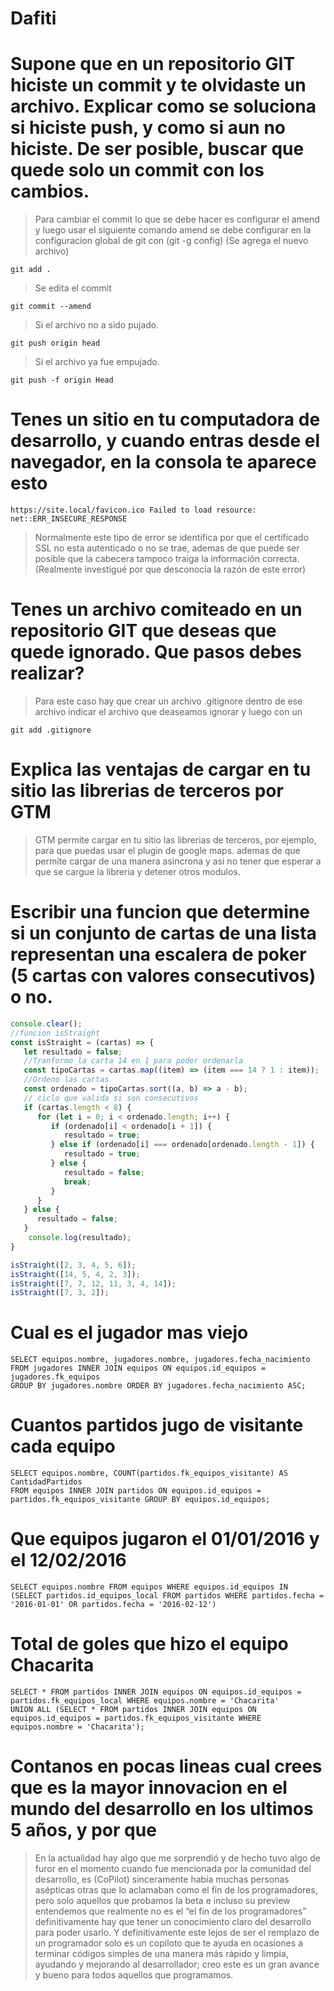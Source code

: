 # Dafiti

# Supone que en un repositorio GIT hiciste un commit y te olvidaste un archivo. Explicar como se soluciona si hiciste push, y como si aun no hiciste. De ser posible, buscar que quede solo un commit con los cambios.
>Para cambiar el commit lo que se debe hacer es configurar el amend y luego usar el siguiente comando
amend se debe configurar en la configuracion global de git con (git -g config)
(Se agrega el nuevo archivo)
```
git add . 
```
>Se edita el commit
```
git commit --amend
```
>Si el archivo no a sido pujado.
```
git push origin head
```
>Si el archivo ya fue empujado.
```
git push -f origin Head
```
# Tenes un sitio en tu computadora de desarrollo, y cuando entras desde el navegador, en la consola te aparece esto
```
https://site.local/favicon.ico Failed to load resource: net::ERR_INSECURE_RESPONSE
```
>Normalmente este tipo de error se identifica por que el certificado SSL no esta autenticado o no se trae, ademas de que puede ser posible que la cabecera tampoco traiga
la información correcta. (Realmente investigué por que desconocia la razón de este error)

# Tenes un archivo comiteado en un repositorio GIT que deseas que quede ignorado. Que pasos debes realizar?
>Para este caso hay que crear un archivo .gitignore dentro de ese archivo indicar el archivo que deaseamos ignorar y luego con un
```
git add .gitignore
```
# Explica las ventajas de cargar en tu sitio las librerias de terceros por GTM

>GTM permite cargar en tu sitio las librerias de terceros, por ejemplo, para que puedas usar el plugin de google maps.
ademas de que permite cargar de una manera asincrona y asi no tener que esperar a que se cargue la libreria y detener otros modulos.

# Escribir una funcion que determine si un conjunto de cartas de una lista representan una escalera de poker (5 cartas con valores consecutivos) o no.
```javascript
console.clear();
//funcion isStraight
const isStraight = (cartas) => {
   let resultado = false;
   //Tranformo la carta 14 en 1 para poder ordenarla
   const tipoCartas = cartas.map((item) => (item === 14 ? 1 : item));
   //Ordeno las cartas
   const ordenado = tipoCartas.sort((a, b) => a - b);
   // ciclo que valida si son consecutivos
   if (cartas.length < 8) {
      for (let i = 0; i < ordenado.length; i++) {
         if (ordenado[i] < ordenado[i + 1]) {
            resultado = true;
         } else if (ordenado[i] === ordenado[ordenado.length - 1]) {
            resultado = true;
         } else {
            resultado = false;
            break;
         }
      }
   } else {
      resultado = false;
   }
    console.log(resultado);
}

isStraight([2, 3, 4, 5, 6]);
isStraight([14, 5, 4, 2, 3]);
isStraight([7, 7, 12, 11, 3, 4, 14]);
isStraight([7, 3, 2]);

```

# Cual es el jugador mas viejo
```
SELECT equipos.nombre, jugadores.nombre, jugadores.fecha_nacimiento
FROM jugadores INNER JOIN equipos ON equipos.id_equipos = jugadores.fk_equipos 
GROUP BY jugadores.nombre ORDER BY jugadores.fecha_nacimiento ASC;
```
# Cuantos partidos jugo de visitante cada equipo 
```
SELECT equipos.nombre, COUNT(partidos.fk_equipos_visitante) AS CantidadPartidos 
FROM equipos INNER JOIN partidos ON equipos.id_equipos = partidos.fk_equipos_visitante GROUP BY equipos.id_equipos;
```
# Que equipos jugaron el 01/01/2016 y el 12/02/2016
```
SELECT equipos.nombre FROM equipos WHERE equipos.id_equipos IN 
(SELECT partidos.id_equipos_local FROM partidos WHERE partidos.fecha = '2016-01-01' OR partidos.fecha = '2016-02-12')
```
# Total de goles que hizo el equipo Chacarita
```
SELECT * FROM partidos INNER JOIN equipos ON equipos.id_equipos = partidos.fk_equipos_local WHERE equipos.nombre = 'Chacarita' 
UNION ALL (SELECT * FROM partidos INNER JOIN equipos ON equipos.id_equipos = partidos.fk_equipos_visitante WHERE equipos.nombre = 'Chacarita');
```
# Contanos en pocas lineas cual crees que es la mayor innovacion en el mundo del desarrollo en los ultimos 5 años, y por que
>En la actualidad hay algo que me sorprendió y de hecho tuvo algo de furor en el momento cuando fue mencionada por la comunidad del desarrollo, es (CoPilot) sinceramente había muchas personas asépticas otras que lo aclamaban como el fin de los programadores, pero solo aquellos que probamos la beta e incluso su preview entendemos que realmente no es el “el fin de los programadores” definitivamente hay que tener un conocimiento claro del desarrollo para poder usarlo. Y definitivamente este lejos de ser el remplazo de un programador solo es un copiloto que te ayuda en ocasiones a terminar códigos simples de una manera más rápido y limpia, ayudando y mejorando al desarrollador; creo este es un gran avance y bueno para todos aquellos que programamos.
